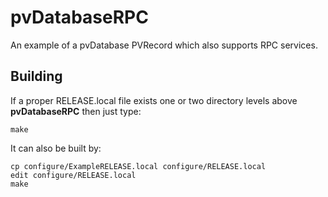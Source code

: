 # pvDatabaseRPC

An example of a pvDatabase PVRecord which also supports RPC services.

## Building

If a proper RELEASE.local file exists one or two directory levels above
**pvDatabaseRPC**
then just type:

    make

It can also be built by:

    cp configure/ExampleRELEASE.local configure/RELEASE.local
    edit configure/RELEASE.local
    make



